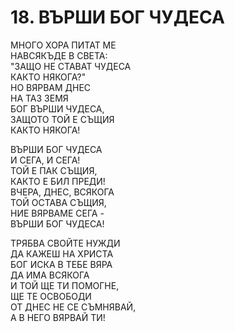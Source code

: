 # 18. ВЪРШИ БОГ ЧУДЕСА  
  
МНОГО ХОРА ПИТАТ МЕ  
НАВСЯКЪДЕ В СВЕТА:  
"ЗАЩО НЕ СТАВАТ ЧУДЕСА  
КАКТО НЯКОГА?"  
НО ВЯРВАМ ДНЕС  
НА ТАЗ ЗЕМЯ  
БОГ ВЪРШИ ЧУДЕСА,  
ЗАЩОТО ТОЙ Е СЪЩИЯ  
КАКТО НЯКОГА!  
  
ВЪРШИ БОГ ЧУДЕСА  
И СЕГА, И СЕГА!  
ТОЙ Е ПАК СЪЩИЯ,  
КАКТО Е БИЛ ПРЕДИ!  
ВЧЕРА, ДНЕС, ВСЯКОГА  
ТОЙ ОСТАВА СЪЩИЯ,  
НИЕ ВЯРВАМЕ СЕГА -  
ВЪРШИ БОГ ЧУДЕСА!  
  
ТРЯБВА СВОЙТЕ НУЖДИ  
ДА КАЖЕШ НА ХРИСТА  
БОГ ИСКА В ТЕБЕ ВЯРА  
ДА ИМА ВСЯКОГА  
И ТОЙ ЩЕ ТИ ПОМОГНЕ,  
ЩЕ ТЕ ОСВОБОДИ  
ОТ ДНЕС НЕ СЕ СЪМНЯВАЙ,  
А В НЕГО ВЯРВАЙ ТИ!  
  

<DownloadsButton pdf="/pdf/18-vyrshi-bog-chudesa.pdf" />

<DownloadChordsButton pdf="/chords/18-vyrshi-bog-chudesa_akord.pdf"/>
